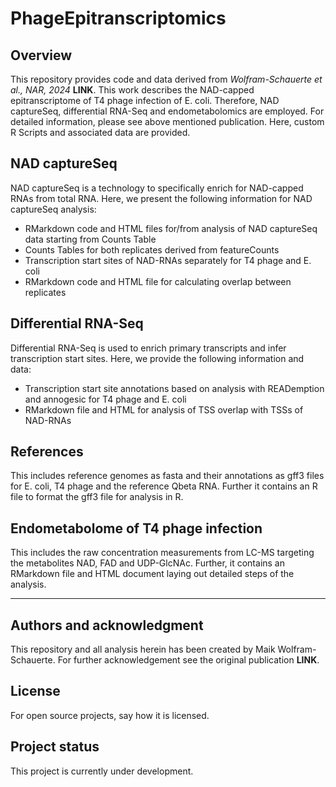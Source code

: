 # PhageEpitranscriptomics


## Overview

This repository provides code and data derived from _Wolfram-Schauerte et al., NAR, 2024_ **LINK**. This work describes the NAD-capped epitranscriptome of T4 phage infection of E. coli. Therefore, NAD captureSeq, differential RNA-Seq and endometabolomics are employed. For detailed information, please see above mentioned publication. Here, custom R Scripts and associated data are provided.

## NAD captureSeq

NAD captureSeq is a technology to specifically enrich for NAD-capped RNAs from total RNA. Here, we present the following information for NAD captureSeq analysis:

- RMarkdown code and HTML files for/from analysis of NAD captureSeq data starting from Counts Table
- Counts Tables for both replicates derived from featureCounts
- Transcription start sites of NAD-RNAs separately for T4 phage and E. coli
- RMarkdown code and HTML file for calculating overlap between replicates

## Differential RNA-Seq

Differential RNA-Seq is used to enrich primary transcripts and infer transcription start sites. Here, we provide the following information and data:

- Transcription start site annotations based on analysis with READemption and annogesic for T4 phage and E. coli
- RMarkdown file and HTML for analysis of TSS overlap with TSSs of NAD-RNAs

## References

This includes reference genomes as fasta and their annotations as gff3 files for E. coli, T4 phage and the reference Qbeta RNA. Further it contains an R file to format the gff3 file for analysis in R.

## Endometabolome of T4 phage infection

This includes the raw concentration measurements from LC-MS targeting the metabolites NAD, FAD and UDP-GlcNAc. Further, it contains an RMarkdown file and HTML document laying out detailed steps of the analysis.

***

## Authors and acknowledgment
This repository and all analysis herein has been created by Maik Wolfram-Schauerte. For further acknowledgement see the original publication **LINK**.

## License
For open source projects, say how it is licensed.

## Project status
This project is currently under development.

